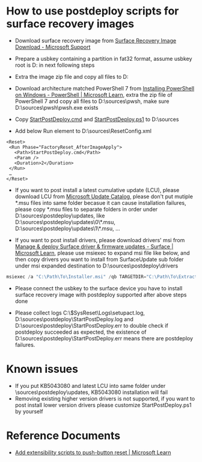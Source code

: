 # How to use postdeploy scripts for surface recovery images
* Download surface recovery image from [Surface Recovery Image Download - Microsoft Support](https://support.microsoft.com/en-us/surface-recovery-image)

* Prepare a usbkey containing a partition in fat32 format, assume usbkey root is D: in next following steps

* Extra the image zip file and copy all files to D:

* Download architecture matched PowerShell 7 from [Installing PowerShell on Windows - PowerShell | Microsoft Learn](https://learn.microsoft.com/en-us/powershell/scripting/install/installing-powershell-on-windows?view=powershell-7.5#zip), extra the zip file of PowerShell 7 and copy all files to D:\sources\pwsh, make sure D:\sources\pwsh\pwsh.exe exists

* Copy [StartPostDeploy.cmd](./StartPostDeploy.cmd) and [StartPostDeploy.ps1](./StartPostDeploy.ps1) to D:\sources

* Add below Run element to D:\sources\ResetConfig.xml
```
<Reset>
 <Run Phase="FactoryReset_AfterImageApply">
   <Path>StartPostDeploy.cmd</Path>
   <Param />
   <Duration>2</Duration>
 </Run>
 …
</Reset>
```

* If you want to post install a latest cumulative update (LCU), please download LCU from [Microsoft Update Catalog](https://www.catalog.update.microsoft.com/Search.aspx?q=cumulative%20update%2024h2), please don't put mutiple \*.msu files into same folder becasue it can cause installation failures, please copy \*.msu files to separate folders in order under D:\sources\postdeploy\updates, like D:\sources\postdeploy\updates\0\\\*.msu, D:\sources\postdeploy\updates\1\\\*.msu, ...

* If you want to post install drivers, please download drivers' msi from [Manage & deploy Surface driver & firmware updates - Surface | Microsoft Learn](https://learn.microsoft.com/en-us/surface/manage-surface-driver-and-firmware-updates#download-and-install-updates), please use msiexec to expand msi file like below, and then copy drivers you want to install from SurfaceUpdate sub folder under msi expanded destination to D:\sources\postdeploy\drivers
```powershell
msiexec /a "C:\Path\To\Installer.msi" /qb TARGETDIR="C:\Path\To\ExtractedFiles"
```

* Please connect the usbkey to the surface device you have to install surface recovery image with postdeploy supported after above steps done

* Please collect logs C:\\$SysReset\Logs\setupact.log, D:\sources\postdeploy\StartPostDeploy.log and D:\sources\postdeploy\StartPostDeploy.err to double check if postdeploy succeeded as expected, the existence of D:\sources\postdeploy\StartPostDeploy.err means there are postdeploy failures.

# Known issues
* If you put KB5043080 and latest LCU into same folder under <usbroot>\sources\postdeploy\updates, KB5043080 installation will fail
* Removing existing higher version drivers is not supported, if you want to post install lower version drivers please customize StartPostDeploy.ps1 by yourself

# Reference Documents
* [Add extensibility scripts to push-button reset | Microsoft Learn](https://learn.microsoft.com/en-us/windows-hardware/manufacture/desktop/add-a-script-to-push-button-reset-features?view=windows-11)